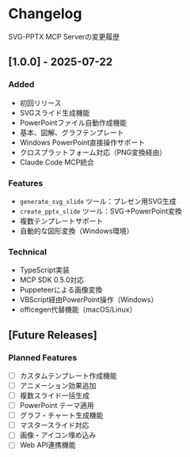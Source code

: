 # Changelog

SVG-PPTX MCP Serverの変更履歴

## [1.0.0] - 2025-07-22

### Added
- 初回リリース
- SVGスライド生成機能
- PowerPointファイル自動作成機能
- 基本、図解、グラフテンプレート
- Windows PowerPoint直接操作サポート
- クロスプラットフォーム対応（PNG変換経由）
- Claude Code MCP統合

### Features
- `generate_svg_slide` ツール：プレゼン用SVG生成
- `create_pptx_slide` ツール：SVG→PowerPoint変換
- 複数テンプレートサポート
- 自動的な図形変換（Windows環境）

### Technical
- TypeScript実装
- MCP SDK 0.5.0対応
- Puppeteerによる画像変換
- VBScript経由PowerPoint操作（Windows）
- officegen代替機能（macOS/Linux）

## [Future Releases]

### Planned Features
- [ ] カスタムテンプレート作成機能
- [ ] アニメーション効果追加
- [ ] 複数スライド一括生成
- [ ] PowerPoint テーマ適用
- [ ] グラフ・チャート生成機能
- [ ] マスタースライド対応
- [ ] 画像・アイコン埋め込み
- [ ] Web API連携機能